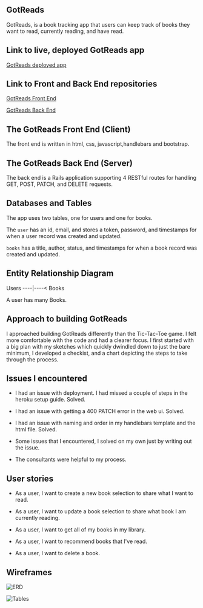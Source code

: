 ## GotReads

GotReads, is a book tracking app that users can keep track of books they want to read, currently reading, and have read.

## Link to live, deployed GotReads app

[GotReads deployed app](https://aliciapflaumer.github.io/got-reads-front-end/)

## Link to Front and Back End repositories

[GotReads Front End](https://github.com/aliciapflaumer/got-reads-front-end)

[GotReads Back End](https://github.com/aliciapflaumer/gotReads-backend)

## The GotReads Front End (Client)

The front end is written in html, css, javascript,handlebars and bootstrap.

## The GotReads Back End (Server)

The back end is a Rails application supporting 4 RESTful routes for handling GET, POST, PATCH, and DELETE requests.

## Databases and Tables

The app uses two tables, one for users and one for books.

The `user` has an id, email, and stores a token, password, and timestamps for when
a user record was created and updated.

`books` has a title, author, status, and timestamps for when a book record was created and updated.

## Entity Relationship Diagram

Users ----|----< Books

A user has many Books.

## Approach to building GotReads

I approached building GotReads differently than the Tic-Tac-Toe game. I felt more comfortable with the code and had a clearer focus. I first started with a big plan with my sketches which quickly dwindled down to just the bare minimum, I developed a checkist, and a chart depicting the steps to take through the process.

## Issues I encountered

- I had an issue with deployment. I had missed a couple of steps in the heroku setup
guide. Solved.

- I had an issue with getting a 400 PATCH error in the web ui. Solved.

- I had an issue with naming and order in my handlebars template and the
html file. Solved.

- Some issues that I encountered, I solved on my own just by writing out the issue.

- The consultants were helpful to my process.

## User stories

- As a user, I want to create a new book selection to share what I want to read.

- As a user, I want to update a book selection to share what book I am currently reading.

- As a user, I want to get all of my books in my library.

- As a user, I want to recommend books that I've read.

- As a user, I want to delete a book.

## Wireframes

![ERD](https://imgur.com/Dg2aETG)

![Tables](https://imgur.com/2Zja4j1)
